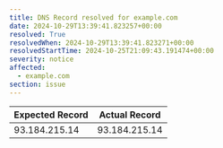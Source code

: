 ```yaml
---
title: DNS Record resolved for example.com
date: 2024-10-29T13:39:41.823257+00:00
resolved: True
resolvedWhen: 2024-10-29T13:39:41.823271+00:00
resolvedStartTime: 2024-10-25T21:09:43.191474+00:00
severity: notice
affected:
  - example.com
section: issue
---
```


| Expected Record  | Actual Record  |
|------------------|----------------|
| 93.184.215.14 | 93.184.215.14 |
